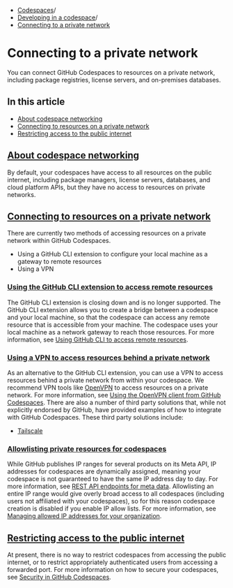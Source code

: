   * [Codespaces](https://docs.github.com/en/codespaces "Codespaces")/
  * [Developing in a codespace](https://docs.github.com/en/codespaces/developing-in-a-codespace "Developing in a codespace")/
  * [Connecting to a private network](https://docs.github.com/en/codespaces/developing-in-a-codespace/connecting-to-a-private-network "Connecting to a private network")


# Connecting to a private network
You can connect GitHub Codespaces to resources on a private network, including package registries, license servers, and on-premises databases.
## In this article
  * [About codespace networking](https://docs.github.com/en/codespaces/developing-in-a-codespace/connecting-to-a-private-network#about-codespace-networking)
  * [Connecting to resources on a private network](https://docs.github.com/en/codespaces/developing-in-a-codespace/connecting-to-a-private-network#connecting-to-resources-on-a-private-network)
  * [Restricting access to the public internet](https://docs.github.com/en/codespaces/developing-in-a-codespace/connecting-to-a-private-network#restricting-access-to-the-public-internet)


## [About codespace networking](https://docs.github.com/en/codespaces/developing-in-a-codespace/connecting-to-a-private-network#about-codespace-networking)
By default, your codespaces have access to all resources on the public internet, including package managers, license servers, databases, and cloud platform APIs, but they have no access to resources on private networks.
## [Connecting to resources on a private network](https://docs.github.com/en/codespaces/developing-in-a-codespace/connecting-to-a-private-network#connecting-to-resources-on-a-private-network)
There are currently two methods of accessing resources on a private network within GitHub Codespaces.
  * Using a GitHub CLI extension to configure your local machine as a gateway to remote resources
  * Using a VPN


### [Using the GitHub CLI extension to access remote resources](https://docs.github.com/en/codespaces/developing-in-a-codespace/connecting-to-a-private-network#using-the-github-cli-extension-to-access-remote-resources)
The GitHub CLI extension is closing down and is no longer supported.
The GitHub CLI extension allows you to create a bridge between a codespace and your local machine, so that the codespace can access any remote resource that is accessible from your machine. The codespace uses your local machine as a network gateway to reach those resources. For more information, see [Using GitHub CLI to access remote resources](https://github.com/github/gh-net#codespaces-network-bridge).
### [Using a VPN to access resources behind a private network](https://docs.github.com/en/codespaces/developing-in-a-codespace/connecting-to-a-private-network#using-a-vpn-to-access-resources-behind-a-private-network)
As an alternative to the GitHub CLI extension, you can use a VPN to access resources behind a private network from within your codespace.
We recommend VPN tools like [OpenVPN](https://openvpn.net/) to access resources on a private network. For more information, see [Using the OpenVPN client from GitHub Codespaces](https://github.com/codespaces-contrib/codespaces-openvpn).
There are also a number of third party solutions that, while not explicitly endorsed by GitHub, have provided examples of how to integrate with GitHub Codespaces.
These third party solutions include:
  * [Tailscale](https://tailscale.com/kb/1160/github-codespaces/)


### [Allowlisting private resources for codespaces](https://docs.github.com/en/codespaces/developing-in-a-codespace/connecting-to-a-private-network#allowlisting-private-resources-for-codespaces)
While GitHub publishes IP ranges for several products on its Meta API, IP addresses for codespaces are dynamically assigned, meaning your codespace is not guaranteed to have the same IP address day to day. For more information, see [REST API endpoints for meta data](https://docs.github.com/en/rest/meta/meta).
Allowlisting an entire IP range would give overly broad access to all codespaces (including users not affiliated with your codespaces), so for this reason codespace creation is disabled if you enable IP allow lists. For more information, see [Managing allowed IP addresses for your organization](https://docs.github.com/en/organizations/keeping-your-organization-secure/managing-security-settings-for-your-organization/managing-allowed-ip-addresses-for-your-organization#enabling-allowed-ip-addresses).
## [Restricting access to the public internet](https://docs.github.com/en/codespaces/developing-in-a-codespace/connecting-to-a-private-network#restricting-access-to-the-public-internet)
At present, there is no way to restrict codespaces from accessing the public internet, or to restrict appropriately authenticated users from accessing a forwarded port.
For more information on how to secure your codespaces, see [Security in GitHub Codespaces](https://docs.github.com/en/codespaces/reference/security-in-github-codespaces).
